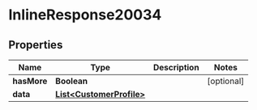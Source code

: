 

# InlineResponse20034

## Properties

Name | Type | Description | Notes
------------ | ------------- | ------------- | -------------
**hasMore** | **Boolean** |  |  [optional]
**data** | [**List&lt;CustomerProfile&gt;**](CustomerProfile.md) |  | 



